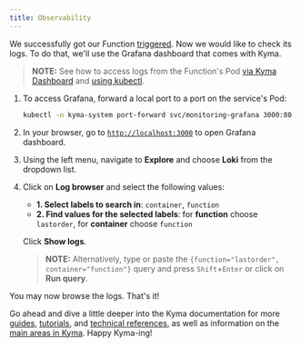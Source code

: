 ```yaml
---
title: Observability
---
```


We successfully got our Function [triggered](04-trigger-workload-with-event.md).
Now we would like to check its logs. 
To do that, we'll use the Grafana dashboard that comes with Kyma. 

> **NOTE:** See how to access logs from the Function's Pod [via Kyma Dashboard](../04-operation-guides/operations/obsv-01-access-logs/#kubernetes-logs-in-kyma-dashboard) and [using kubectl](../04-operation-guides/operations/obsv-01-access-logs/#kubernetes-logs-using-kubectl). 

1. To access Grafana, forward a local port to a port on the service's Pod:
    ```bash
    kubectl -n kyma-system port-forward svc/monitoring-grafana 3000:80
    ```
2. In your browser, go to [`http://localhost:3000`](http://localhost:3000) to open Grafana dashboard.
3. Using the left menu, navigate to **Explore** and choose **Loki** from the dropdown list.
4. Click on **Log browser** and select the following values:
   - **1. Select labels to search in**: `container`, `function`
   - **2. Find values for the selected labels**: for **function** choose `lastorder`, for **container** choose `function` 
   
   Click **Show logs**.

    > **NOTE:** Alternatively, type or paste the `{function="lastorder", container="function"}` query and press `Shift`+`Enter` or click on **Run query**. 

You may now browse the logs. That's it! 

Go ahead and dive a little deeper into the Kyma documentation for more [guides](../04-operation-guides), [tutorials](../03-tutorials), and [technical references](../05-technical-reference), as well as information on the [main areas in Kyma](../01-overview/02-main-areas). Happy Kyma-ing!